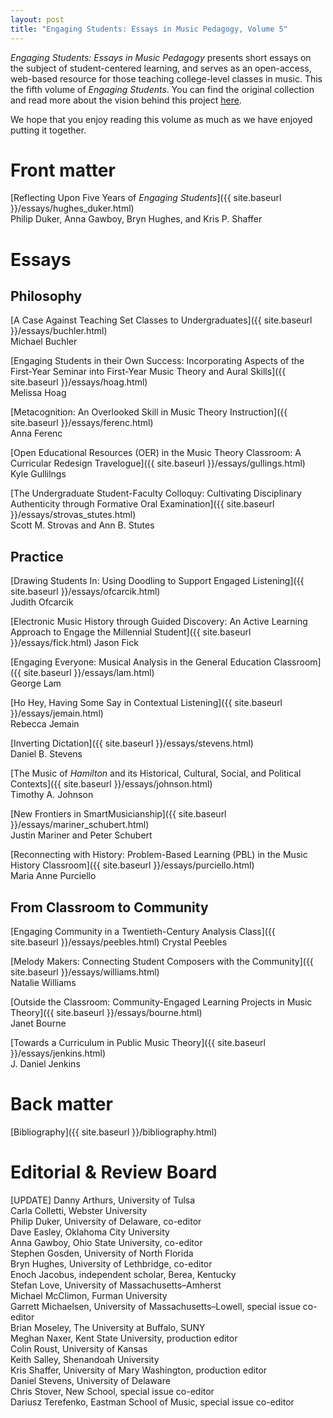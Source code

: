 ```yaml
---
layout: post
title: "Engaging Students: Essays in Music Pedagogy, Volume 5"
---
```


_Engaging Students: Essays in Music Pedagogy_ presents short essays on the subject of student-centered learning, and serves as an open-access, web-based resource for those teaching college-level classes in music. This the fifth volume of *Engaging Students*. You can find the original collection and read more about the vision behind this project [here](http://www.flipcamp.org/engagingstudents/).

We hope that you enjoy reading this volume as much as we have enjoyed putting it together.

# Front matter

[Reflecting Upon Five Years of *Engaging Students*]({{ site.baseurl }}/essays/hughes_duker.html)  
Philip Duker, Anna Gawboy, Bryn Hughes, and Kris P. Shaffer


# Essays


## Philosophy

[A Case Against Teaching Set Classes to Undergraduates]({{ site.baseurl }}/essays/buchler.html)  
Michael Buchler

[Engaging Students in their Own Success: Incorporating Aspects of the First-Year Seminar into First-Year Music Theory and Aural Skills]({{ site.baseurl }}/essays/hoag.html)  
Melissa Hoag

[Metacognition: An Overlooked Skill in Music Theory Instruction]({{ site.baseurl }}/essays/ferenc.html)  
Anna Ferenc

[Open Educational Resources (OER) in the Music Theory Classroom: A Curricular Redesign Travelogue]({{ site.baseurl }}/essays/gullings.html)<br />
Kyle Gullilngs

[The Undergraduate Student-Faculty Colloquy: Cultivating Disciplinary Authenticity through Formative Oral Examination]({{ site.baseurl }}/essays/strovas_stutes.html)<br />
Scott M. Strovas and Ann B. Stutes


## Practice

[Drawing Students In: Using Doodling to Support Engaged Listening]({{ site.baseurl }}/essays/ofcarcik.html)  
Judith Ofcarcik

[Electronic Music History through Guided Discovery: An Active Learning Approach to Engage the Millennial Student]({{ site.baseurl }}/essays/fick.html)
Jason Fick

[Engaging Everyone: Musical Analysis in the General Education Classroom]({{ site.baseurl }}/essays/lam.html)  
George Lam

[Ho Hey, Having Some Say in Contextual Listening]({{ site.baseurl }}/essays/jemain.html)<br />
Rebecca Jemain

[Inverting Dictation]({{ site.baseurl }}/essays/stevens.html)<br />
Daniel B. Stevens

[The Music of *Hamilton* and its Historical, Cultural, Social, and Political Contexts]({{ site.baseurl }}/essays/johnson.html)<br />
Timothy A. Johnson

[New Frontiers in SmartMusicianship]({{ site.baseurl }}/essays/mariner_schubert.html)<br />
Justin Mariner and Peter Schubert

[Reconnecting with History: Problem-Based Learning (PBL) in the Music History Classroom]({{ site.baseurl }}/essays/purciello.html)<br />
Maria Anne Purciello


## From Classroom to Community

[Engaging Community in a Twentieth-Century Analysis Class]({{ site.baseurl }}/essays/peebles.html)
Crystal Peebles

[Melody Makers: Connecting Student Composers with the Community]({{ site.baseurl }}/essays/williams.html)<br />
Natalie Williams

[Outside the Classroom: Community-Engaged Learning Projects in Music Theory]({{ site.baseurl }}/essays/bourne.html)<br />
Janet Bourne

[Towards a Curriculum in Public Music Theory]({{ site.baseurl }}/essays/jenkins.html)<br />
J. Daniel Jenkins


# Back matter

[Bibliography]({{ site.baseurl }}/bibliography.html)


# Editorial & Review Board

[UPDATE]
Danny Arthurs, University of Tulsa  
Carla Colletti, Webster University  
Philip Duker, University of Delaware, co-editor  
Dave Easley, Oklahoma City University  
Anna Gawboy, Ohio State University, co-editor  
Stephen Gosden, University of North Florida  
Bryn Hughes, University of Lethbridge, co-editor  
Enoch Jacobus, independent scholar, Berea, Kentucky  
Stefan Love, University of Massachusetts–Amherst  
Michael McClimon, Furman University  
Garrett Michaelsen, University of Massachusetts–Lowell, special issue co-editor  
Brian Moseley, The University at Buffalo, SUNY  
Meghan Naxer, Kent State University, production editor  
Colin Roust, University of Kansas  
Keith Salley, Shenandoah University  
Kris Shaffer, University of Mary Washington, production editor  
Daniel Stevens, University of Delaware  
Chris Stover, New School, special issue co-editor  
Dariusz Terefenko, Eastman School of Music, special issue co-editor
